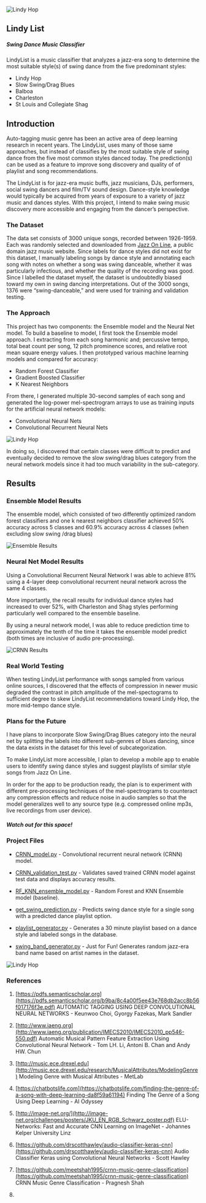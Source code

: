 

![Lindy Hop](img/header.png?raw=true "LindyList")
## Lindy List
##### Swing Dance Music Classifier

LindyList is a music classifier that analyzes a jazz-era
song to determine the most suitable style(s) of swing dance
from the five predominant styles:

* Lindy Hop
* Slow Swing/Drag Blues
* Balboa
* Charleston
* St Louis and Collegiate Shag


## Introduction
Auto-tagging music genre has been an active area of deep learning research in recent years. The LindyList, uses many of those same approaches, but instead of classifies by the most suitable style of swing dance from the five most common styles danced today. The prediction(s) can be used as a feature to improve song discovery and quality of of playlist and song recommendations.

The LindyList is for jazz-era music buffs, jazz musicians, DJs, performers, social swing dancers and film/TV sound design. Dance-style knowledge would typically be acquired from years of exposure to a variety of jazz music and dances styles. With this project, I intend to make swing music discovery more accessible and engaging from the dancer’s perspective.

### The Dataset
The data set consists of 3000 unique songs, recorded between 1926-1959. Each was randomly selected
and downloaded from [Jazz On Line](https://http://www.jazz-on-line.com/), a public domain jazz
music website. Since labels for dance styles did not exist for
this dataset, I manually labeling songs by dance style and annotating each song with notes on whether a song was swing danceable, whether it
was particularly infectious, and whether the quality of the
recording was good. Since I labelled the dataset myself,
the dataset is undoubtedly biased toward my own
in swing dancing interpretations. Out of the 3000
songs, 1376 were “swing-danceable,” and were used for
training and validation testing.

### The Approach
This project has two components:  the Ensemble
model and the Neural Net model. To build a baseline to
model, I first took the Ensemble
model approach. I extracting from each song harmonic and;
percussive tempo, total beat count per song, 12 pitch prominence
scores, and relative root mean square energy values. I then
prototyped various machine learning models and compared
for accuracy:

* Random Forest Classifier
* Gradient Boosted Classifier
* K Nearest Neighbors

From there, I generated multiple 30-second samples of each song and generated the log-power mel-spectrogram arrays to use as training inputs for the artificial neural network models:

* Convolutional Neural Nets
* Convolutional Recurrent Neural Nets

![Lindy Hop](img/mel-specs.png?raw=true "Lindy Hop 1")

In doing so, I discovered that certain classes were difficult to
predict and eventually decided to remove the slow
swing/drag blues category from the neural network models since it had
too much variability in the sub-category.


## Results

### Ensemble Model Results
The ensemble model, which consisted of two differently optimized random forest classifiers and one k nearest neighbors classifier achieved 50% accuracy across 5 classes and 60.9% accuracy across 4 classes (when excluding slow swing /drag blues)

![Ensemble Results](img/Ensemble_results.png?raw=true "Results Model 1")

### Neural Net Model Results
Using a Convolutional Recurrent Neural Network I was able to achieve 81% using a 4-layer deep convolutional recurrent neural network across the same 4 classes.

More importantly, the recall results for individual dance styles had increased to over 52%, with Charleston and Shag styles performing particularly well compared to the ensemble baseline.

By using a neural network model, I was able to reduce prediction time to approximately the tenth of the time it takes the ensemble model predict (both times are inclusive of audio pre-processing).

![CRNN Results](img/CRNN_results.png?raw=true "Results Model 2")


### Real World Testing
When testing LindyList performance with songs sampled from various online
sources, I discovered that the effects of compression in
newer music degraded the contrast in pitch amplitude of the
mel-spectograms to sufficient degree to skew LindyList
recommendations toward Lindy Hop, the more mid-tempo
dance style.

### Plans for the Future
I have plans to incorporate Slow Swing/Drag Blues category into the neural net by splitting the labels into different sub-genres of blues dancing, since the data exists in the dataset for this level of subcategorization.

To make LindyList more accessible, I plan to develop a mobile app to enable users to identify swing dance styles and suggest playlists of similar style songs from Jazz On Line.

In order for the app to be production ready, the plan is to experiment with different pre-processing techniques of the mel-spectrograms to counteract any compression effects and reduce noise in audio samples so that the model generalizes well to any source type (e.g. compressed online mp3s, live recordings from user device).

##### Watch out for this space!

### Project Files
- [CRNN_model.py](https://github.com/lazell/jazz_music/blob/master/CRNN_model.py) - Convolutional recurrent neural network (CRNN) model.

- [CRNN_validation_test.py](https://github.com/lazell/jazz_music/blob/master/CRNN_validation_test.py) - Validates saved trained CRNN model against test data and displays accuracy results.

- [RF_KNN_ensemble_model.py](https://github.com/lazell/jazz_music/blob/master/RF_KNN_ensemble_model.py)  - Random Forest and KNN Ensemble model (baseline).

- [get_swing_prediction.py](https://github.com/lazell/jazz_music/blob/master/get_swing_prediction.py)  - Predicts swing dance style for a single song with a predicted dance playlist option.

- [playlist_generator.py](https://github.com/lazell/jazz_music/blob/master/playlist_generator.py)  - Generates a 30 minute playlist based on a dance style and labeled songs in the database.

- [swing_band_generator.py](https://github.com/lazell/jazz_music/blob/master/swing_band_generator.py)  - Just for Fun! Generates random jazz-era band name based on artist names in the dataset.

![Lindy Hop](img/jean_lindy.gif?raw=true "Lindy Hop 1")

### References

1. [https://pdfs.semanticscholar.org](https://pdfs.semanticscholar.org/b9ba/8c4a00f5ee43e768db2acc8b56f017176f3e.pdf) AUTOMATIC TAGGING USING DEEP CONVOLUTIONAL NEURAL NETWORKS - Keunwoo Choi, Gyorgy Fazekas, Mark Sandler

2. [http://www.iaeng.org](http://www.iaeng.org/publication/IMECS2010/IMECS2010_pp546-550.pdf) Automatic Musical Pattern Feature Extraction Using Convolutional Neural Network - Tom LH. Li, Antoni B. Chan and Andy HW. Chun

3. [http://music.ece.drexel.edu](http://music.ece.drexel.edu/research/MusicalAttributes/ModelingGenre) Modeling Genre with Musical Attributes - MetLab

4. [https://chatbotslife.com](https://chatbotslife.com/finding-the-genre-of-a-song-with-deep-learning-da8f59a61194) Finding The Genre of a Song Using Deep Learning - AI Odyssey

5. [http://image-net.org/](http://image-net.org/challenges/posters/JKU_EN_RGB_Schwarz_poster.pdf) ELU-Networks:
 Fast and Accurate CNN Learning on ImageNet - Johannes Kelper University Linz

6. [https://github.com/drscotthawley/audio-classifier-keras-cnn](https://github.com/drscotthawley/audio-classifier-keras-cnn) Audio Classifier Keras using Convolutional Neural Networks - Scott Hawley

7. [https://github.com/meetshah1995/crnn-music-genre-classification](https://github.com/meetshah1995/crnn-music-genre-classification) CRNN Music Genre Classification - Pragnesh Shah

8.
